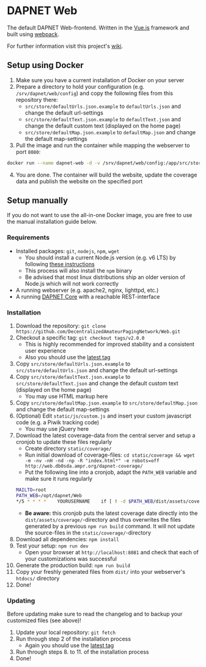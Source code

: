 # DAPNET Web
The default DAPNET Web-frontend.
Written in the [Vue.js](https://github.com/vuejs/vue) framework and built using [webpack](https://github.com/webpack/webpack).

For further information visit this project's [wiki](https://github.com/DecentralizedAmateurPagingNetwork/Web/wiki).

## Setup using Docker
1. Make sure you have a current installation of Docker on your server
2. Prepare a directory to hold your configuration (e.g. `/srv/dapnet/web/config`) and copy the following files from this repository there:
    * `src/store/defaultUrls.json.example` to `defaultUrls.json` and change the default url-settings
    * `src/store/defaultText.json.example` to `defaultText.json` and change the default custom text (displayed on the home page)
    * `src/store/defaultMap.json.example` to `defaultMap.json` and change the default map-settings
3. Pull the image and run the container while mapping the webserver to port `8080`:
```bash
docker run --name dapnet-web -d -v /srv/dapnet/web/config:/app/src/store:ro -p 8080:80 dapnet/web
```
4. You are done. The container will build the website, update the coverage data and publish the website on the specified port

## Setup manually
If you do not want to use the all-in-one Docker image, you are free to use the manual installation guide below.

### Requirements
* Installed packages: `git`, `nodejs`, `npm`, `wget`
	* You should install a current Node.js version (e.g. v6 LTS) by following [these instructions](https://nodejs.org/en/download/package-manager/)
	* This process will also install the `npm` binary
	* Be advised that most linux distributions ship an older version of Node.js which will not work correctly
* A running webserver (e.g. apache2, nginx, lighttpd, etc.)
* A running [DAPNET Core](https://github.com/DecentralizedAmateurPagingNetwork/Core) with a reachable REST-interface

### Installation
1. Download the repository: `git clone https://github.com/DecentralizedAmateurPagingNetwork/Web.git`
2. Checkout a specific tag: `git checkout tags/v2.0.0`
	* This is highly recommended for improved stability and a consistent user experience
	* Also you should use the [latest tag](https://github.com/DecentralizedAmateurPagingNetwork/Web/releases)
3. Copy `src/store/defaultUrls.json.example` to `src/store/defaultUrls.json` and change the default url-settings
4. Copy `src/store/defaultText.json.example` to `src/store/defaultText.json` and change the default custom text (displayed on the home page)
	* You may use HTML markup here
5. Copy `src/store/defaultMap.json.example` to `src/store/defaultMap.json` and change the default map-settings
6. (Optional) Edit `static/js/custom.js` and insert your custom javascript code (e.g. a Piwik tracking code)
	* You may use jQuery here
7. Download the latest coverage-data from the central server and setup a cronjob to update these files regularly
	* Create directory `static/coverage/`
	* Run initial download of coverage-files: `cd static/coverage && wget -m -nv -nH -nd -np -R "index.html*" -e robots=off http://web.db0sda.ampr.org/dapnet-coverage/`
	* Put the following line into a cronjob, adapt the `PATH_WEB` variable and make sure it runs regularly
	```bash
	MAILTO=root
	PATH_WEB=/opt/dapnet/Web
    */5 * * * *    YOURUSERNAME    if [ ! -d $PATH_WEB/dist/assets/coverage ]; then mkdir $PATH_WEB/dist/assets/coverage; fi && wget -m -nv -nH -nd -np -R "index.html*" -e robots=off -P $PATH_WEB/dist/assets/coverage http://web.db0sda.ampr.org/dapnet-coverage/
	```
	* **Be aware:** this cronjob puts the latest coverage date directly into the `dist/assets/coverage/`-directory and thus overwrites the files generated by a previous `npm run build` command. It will not update the source-files in the `static/coverage/`-directory
8. Download all dependencies: `npm install`
9. Test your setup: `npm run dev`
	* Open your browser at `http://localhost:8081` and check that each of your customizations was successful
10. Generate the production build: `npm run build`
11. Copy your freshly generated files from `dist/` into your webserver's `htdocs/` directory
12. Done!

### Updating
Before updating make sure to read the changelog and to backup your customized files (see above)!

1. Update your local repository: `git fetch`
2. Run through step 2 of the installation process
	* Again you should use the [latest tag](https://github.com/DecentralizedAmateurPagingNetwork/Web/releases)
3. Run through steps 8. to 11. of the installation process
4. Done!
